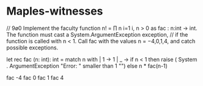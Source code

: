 # Maples-witnesses

// 9ø0 Implement the faculty function n! = ∏ n i=1 i, n > 0 as fac : n:int -> int. The function must cast a System.ArgumentException exception, 
// if the function is called with n < 1. Call fac with the values n = −4,0,1,4, and catch possible exceptions.

let rec fac (n: int): int =
 match n with
    | 1 -> 1
    | _ -> if n < 1 then 
            raise ( System . ArgumentException "Error: \" smaller than 1 \"")
           else 
            n * fac(n-1)

fac -4
fac 0
fac 1 
fac 4
